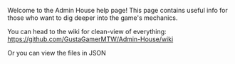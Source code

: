 Welcome to the Admin House help page! This page contains useful info for those who want to dig deeper into the game's mechanics.

You can head to the wiki for clean-view of everything: https://github.com/GustaGamerMTW/Admin-House/wiki

Or you can view the files in JSON
